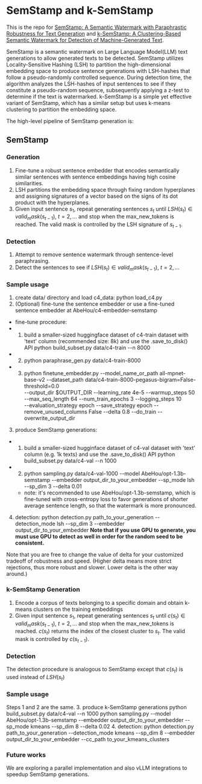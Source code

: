 # SemStamp and k-SemStamp

This is the repo for [SemStamp: A Semantic Watermark with Paraphrastic Robustness for Text Generation](https://arxiv.org/abs/2310.03991) and [k-SemStamp: A Clustering-Based Semantic Watermark for Detection of Machine-Generated Text](https://arxiv.org/abs/2402.11399).

SemStamp is a semantic watermark on Large Language Model(LLM) text generations to allow generated texts to be detected. SemStamp utilizes Locality-Sensitive Hashing (LSH) to partition the high-dimensional embedding space to produce sentence generations with LSH-hashes that follow a pseudo-randomly controlled sequence. During detection time, the algorithm analyzes the LSH-hashes of input sentences to see if they constitute a pseudo-random sequence, subsequently applying a z-test to determine if the text is watermarked. k-SemStamp is a simple yet effective variant of SemStamp, which has a similar setup but uses k-means clustering to partition the embedding space.

The high-level pipeline of SemStamp generation is: 
## SemStamp 
### Generation
1. Fine-tune a robust sentence embedder that encodes semantically similar sentences with sentence embeddings having high cosine similarities.
2. LSH partitions the embedding space through fixing random hyperplanes and assigning signatures of a vector based on the signs of its dot product with the hyperplanes.
3. Given input sentence $s_1$, repeat generating sentences $s_t$ until $LSH(s_t) \in valid_mask(s_{t-1})$, $t=2,...$ and stop when the max_new_tokens is reached. The valid mask is controlled by the LSH signature of $s_{t-1}$.
### Detection
1. Attempt to remove sentence watermark through sentence-level paraphrasing.
2. Detect the sentences to see if $LSH(s_t) \in valid_mask(s_{t-1})$, $t=2,...$
### Sample usage
1. create data/ directory and load c4_data: 
    python load_c4.py 
2. (Optional) fine-tune the sentence embedder or use a fine-tuned sentence embedder at AbeHou/c4-embedder-semstamp
- fine-tune procedure: 
- 1. build a smaller-sized huggingface dataset of c4-train dataset with 'text' column (recommended size: 8k) and use the .save_to_disk() API
    python build_subset.py data/c4-train --n 8000
- 2. python paraphrase_gen.py data/c4-train-8000
- 3. python finetune_embedder.py --model_name_or_path all-mpnet-base-v2 --dataset_path data/c4-train-8000-pegasus-bigram=False-threshold=0.0 \
  --output_dir $OUTPUT_DIR --learning_rate 4e-5 --warmup_steps 50 --max_seq_length 64 --num_train_epochs 3 --logging_steps 10 \
  --evaluation_strategy epoch --save_strategy epoch --remove_unused_columns False --delta 0.8 --do_train --overwrite_output_dir 
3. produce SemStamp generations:
- 1. build a smaller-sized hugginface dataset of c4-val dataset with 'text' column (e.g. 1k texts) and use the .save_to_disk() API
    python build_subset.py data/c4-val --n 1000
- 2. python sampling.py data/c4-val-1000 --model AbeHou/opt-1.3b-semstamp --embedder output_dir_to_your_embedder --sp_mode lsh --sp_dim 3 --delta 0.01
    - note: it's recommended to use AbeHou/opt-1.3b-semstamp, which is fine-tuned with cross-entropy loss to favor generations of shorter average sentence length, so that the watermark is more pronounced.
4. detection:
    python detection.py path_to_your_generation --detection_mode lsh --sp_dim 3 --embedder output_dir_to_your_embedder 
    **Note that if you use GPU to generate, you must use GPU to detect as well in order for the random seed to be consistent.**

Note that you are free to change the value of delta for your customized tradeoff of robustness and speed. (Higher delta means more strict rejections, thus more robust and slower. Lower delta is the other way around.)

### k-SemStamp Generation
1. Encode a corpus of texts belonging to a specific domain and obtain k-means clusters on the training embeddings
2. Given input sentence $s_1$, repeat generating sentences $s_t$ until $c(s_t) \in valid_mask(s_{t-1})$, $t=2,...$ and stop when the max_new_tokens is reached. $c(s_t)$ returns the index of the closest cluster to $s_{t}$. The valid mask is controlled by $c(s_{t-1})$.
### Detection
The detection procedure is analogous to SemStamp except that $c(s_t)$ is used instead of $LSH(s_t)$
### Sample usage
Steps 1 and 2 are the same.
3. produce k-SemStamp generations
    python build_subset.py data/c4-val --n 1000
    python sampling.py --model AbeHou/opt-1.3b-semstamp --embedder output_dir_to_your_embedder --sp_mode kmeans --sp_dim 8 --delta 0.02
4. detection:
    python detection.py path_to_your_generation --detection_mode kmeans --sp_dim 8 --embedder output_dir_to_your_embedder --cc_path to_your_kmeans_clusters

### Future works
We are exploring a parallel implementation and also vLLM integrations to speedup SemStamp generations.

